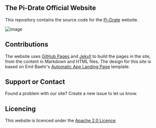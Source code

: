 ## The Pi-Drate Official Website

This repository contains the source code for the [Pi-Drate](https://pi-drate.github.io/) website.

![image](https://user-images.githubusercontent.com/66517600/159158121-429f767c-86ed-4f8f-ab9d-6b04057394fb.png)

## Contributions

The website uses [GitHub Pages](https://docs.github.com/en/pages) and [Jekyll](https://jekyllrb.com/) to build the pages in the site, from the content in Markdown and HTML files. The design for this site is based on Emil Baehr's [Automatic App Landing Page](https://github.com/emilbaehr/automatic-app-landing-page) template.

## Support or Contact

Found a problem with our site? Create a new issue to let us know.

## Licencing

This website is licenced under the [Apache 2.0 Licence](https://www.apache.org/licenses/LICENSE-2.0).
